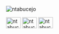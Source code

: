 <p align="left"> <img src="https://komarev.com/ghpvc/?username=ntabucejo&label=Profile%20views&color=0e75b6&style=flat" alt="ntabucejo" /> </p>
<p align="left">
<a href="https://twitter.com/ntabucejo" target="blank"><img align="center" src="https://raw.githubusercontent.com/rahuldkjain/github-profile-readme-generator/master/src/images/icons/Social/twitter.svg" alt="ntabucejo" height="30" width="40" /></a>
<a href="https://linkedin.com/in/ntabucejo" target="blank"><img align="center" src="https://raw.githubusercontent.com/rahuldkjain/github-profile-readme-generator/master/src/images/icons/Social/linked-in-alt.svg" alt="ntabucejo" height="30" width="40" /></a>
<a href="https://instagram.com/ntabucejo" target="blank"><img align="center" src="https://raw.githubusercontent.com/rahuldkjain/github-profile-readme-generator/master/src/images/icons/Social/instagram.svg" alt="ntabucejo" height="30" width="40" /></a>
</p>
